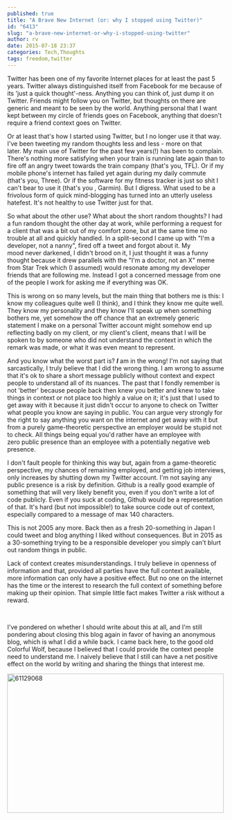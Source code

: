 ```yaml
---
published: true
title: "A Brave New Internet (or: why I stopped using Twitter)"
id: "6413"
slug: "a-brave-new-internet-or-why-i-stopped-using-twitter"
author: rv
date: 2015-07-18 23:37
categories: Tech,Thoughts
tags: freedom,twitter
---
```

Twitter has been one of my favorite Internet places for at least the past 5 years. Twitter always distinguished itself from Facebook for me because of its 'just a quick thought'-ness. Anything you can think of, just dump it on Twitter. Friends might follow you on Twitter, but thoughts on there are generic and meant to be seen by the world. Anything personal that I want kept between my circle of friends goes on Facebook, anything that doesn't require a friend context goes on Twitter.

Or at least that's how I started using Twitter, but I no longer use it that way. I've been tweeting my random thoughts less and less - more on that later. My main use of Twitter for the past few years(!) has been to complain. There's nothing more satisfying when your train is running late again than to fire off an angry tweet towards the train company (that's you, TFL). Or if my mobile phone's internet has failed yet again during my daily commute (that's you, Three). Or if the software for my fitness tracker is just so shit I can't bear to use it (that's you , Garmin). But I digress. What used to be a frivolous form of quick mind-blogging has turned into an utterly useless hatefest. It's not healthy to use Twitter just for that.

So what about the other use? What about the short random thoughts? I had a fun random thought the other day at work, while performing a request for a client that was a bit out of my comfort zone, but at the same time no trouble at all and quickly handled. In a split-second I came up with "I'm a developer, not a nanny", fired off a tweet and forgot about it. My mood never darkened, I didn't brood on it, I just thought it was a funny thought because it drew parallels with the "I'm a doctor, not an X" meme from Star Trek which (I assumed) would resonate among my developer friends that are following me. Instead I got a concerned message from one of the people I work for asking me if everything was OK.

This is wrong on so many levels, but the main thing that bothers me is this: I know my colleagues quite well (I think), and I think they know me quite well. They know my personality and they know I'll speak up when something bothers me, yet somehow the off chance that an extremely generic statement I make on a personal Twitter account might somehow end up reflecting badly on my client, or my client's client, means that I will be spoken to by someone who did not understand the context in which the remark was made, or what it was even meant to represent.

And you know what the worst part is? <em><strong>I</strong></em> am in the wrong! I'm not saying that sarcastically, I truly believe that I did the wrong thing. I am wrong to assume that it's ok to share a short message publicly without context and expect people to understand all of its nuances. The past that I fondly remember is not 'better' because people back then knew you better and knew to take things in context or not place too highly a value on it; it's just that I used to get away with it because it just didn't occur to anyone to check on Twitter what people you know are saying in public. You can argue very strongly for the right to say anything you want on the internet and get away with it but from a purely game-theoretic perspective an employer would be stupid not to check. All things being equal you'd rather have an employee with zero public presence than an employee with a potentially negative web presence.

I don't fault people for thinking this way but, again from a game-theoretic perspective, my chances of remaining employed, and getting job interviews, only increases by shutting down my Twitter account. I'm not saying any public presence is a risk by definition. Github is a really good example of something that will very likely benefit you, even if you don't write a lot of code publicly. Even if you suck at coding, Github would be a representation of that. It's hard (but not impossible!) to take source code out of context, especially compared to a message of max 140 characters.

This is not 2005 any more. Back then as a fresh 20-something in Japan I could tweet and blog anything I liked without consequences. But in 2015 as a 30-something trying to be a responsible developer you simply can't blurt out random things in public.

Lack of context creates misunderstandings. I truly believe in openness of information and that, provided all parties have the full context available, more information can only have a positive effect. But no one on the internet has the time or the interest to research the full context of something before making up their opinion. That simple little fact makes Twitter a risk without a reward.

&nbsp;

I've pondered on whether I should write about this at all, and I'm still pondering about closing this blog again in favor of having an anonymous blog, which is what I did a while back. I came back here, to the good old Colorful Wolf, because I believed that I could provide the context people need to understand me. I naively believe that I still can have a net positive effect on the world by writing and sharing the things that interest me.

<a href="https://s3.amazonaws.com/cfwblog/uploads/2015/07/61129068.jpg"><img class="aligncenter size-full wp-image-6414" src="https://s3.amazonaws.com/cfwblog/uploads/2015/07/61129068.jpg" alt="61129068" width="500" height="321" /></a>